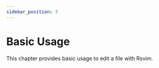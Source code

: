 ```yaml
---
sidebar_position: 3
---
```


# Basic Usage

This chapter provides basic usage to edit a file with Rsvim.
